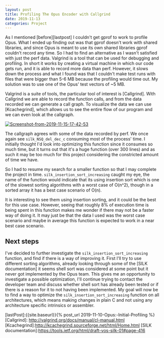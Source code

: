 ```yaml
---
layout: post
title: Profiling The Opus Encoder with Callgrind
date: 2019-11-13
categories: Project
---
```


As I mentioned [before][lastpost] I couldn't get gprof to work to profile Opus. What I ended up finding out was that gprof doesn't work with shared libraries, and since Opus is meant to use its own shared libraries gprof couldn't record any time. So I had to find an alternative as I wasn't satisfied with just the perf data. Valgrind is a tool that can be used for debugging and profiling. In short it works by creating a virtual machine in which our code gets run, and it is able to record more data than perf. However, it slows down the process and what I found was that I couldn't make test runs with files that were bigger than 5-6 MB because the profiling would time out. My solution was to use one of the Opus' test vectors of ~5 MB.

Valgrind is a suite of tools, the particular tool of interest is [Callgrind]. With Callgrind we are able to record the function calls, and from the data recorded we can generate a call graph. To visualize the data we can use [Kcachegrind], which allows us to see the entire flow of our program and we can even look at the callgraph.

<a href="https://ibb.co/xf6dvYc"><img src="https://i.ibb.co/hZVw5cn/Screenshot-from-2019-11-15-17-42-53.png" alt="Screenshot-from-2019-11-15-17-42-53" border="0"></a>

The callgraph agrees with some of the data recorded by perf. We once again see `silk_NSQ_del_dec_c` consuming most of the process' time. I initially thought I'd look into optimizing this function since it consumes so much time, but it turns out that it's a huge function (over 300 lines) and as such it may be too much for this project considering the constricted amount of time we have.

So I had to resume my search for a smaller function so that I may complete the project in time. `silk_insertion_sort_increasing` caught my eye, the name of the function would indicate that its using insertion sort which is one of the slowest sorting algorithms with a worst case of O(n^2), though in a sorted array it has a best case scenario of O(n).

It is interesting to see them using insertion sorting, and it could be the best for this use case. However, seeing that roughly 8% of execution time is being spent in this function makes me wonder if there may not be a faster way of doing it. It may just be that the data I used was the worst case scenario and maybe in average this function is expected to work in a near best case scenario.

## Next steps

I've decided to further investigate the `silk_insertion_sort_increasing` function, and find if there is a way of improving it. First I'll try to use different sorting algorithms, already looking through some of the [SILK documentation] it seems shell sort was considered at some point but it never got implemented by the Opus team. This gives me an opportunity to investigate a possible optimization, I'll continue trying to contact the developer team and discuss whether shell sort has already been tested or if there is a reason for it to not having been implemented. My goal will now be to find a way to optimize the `silk_insertion_sort_increasing` function on all architectures, which means making changes in plain C and not using any architecture specific intrinsics or assembler.

[lastPost]:{{site.baseurl}}{% post_url 2019-11-10-Opus:-Initial-Profiling %}
[Callgrind]: http://valgrind.org/docs/manual/cl-manual.html
[Kcachegrind]:http://kcachegrind.sourceforge.net/html/Home.html
[SILK documentation]:https://tools.ietf.org/html/draft-vos-silk-01#page-416
